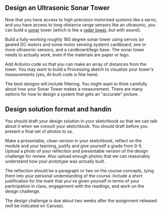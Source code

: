 ## Design an Ultrasonic Sonar Tower
Now that you have access to high-precision motorized systems like a servo, and you have access to long-distance range sensors like an ultrasonic, you can build a [sonar](https://en.wikipedia.org/wiki/Sonar) tower (which is like a [radar tower](https://en.wikipedia.org/wiki/Radar), but with sound).

Build a fully-working roughly 180 degree sonar tower using servos (or geared DC motors and some motor sensing system) cardboard, one or more ultrasonic sensors, and a cardboard/lego base. The sonar tower needs to actually work, even if the materials are paper or lego.

Add Arduino code so that you can make an array of distances from the tower. You may want to build a Processing sketch to visualize your tower's measurements (yes, AI-built code is fine here).

The best designs will include filtering. You might want to think carefully about how your Sonar Tower makes a measurement. There are many options for how to design a system that gets an "accurate" picture.


## Design solution format and handin

You should draft your design solution in your sketchbook so that we can talk about it when we consult your sketchbook. You should draft before you present a final set of photos to us.

Make a presentable, clean version in your sketchbook, reflect on the module and your learning, justify and give yourself a grade from 0-5. Upload a photo of your reflection and presentable version of the design challenge for review. Also upload enough photos that we can reasonably understand how your prototype was actually built.

The reflection should be a paragraph or two on the course concepts, tying them into your personal understanding of the course. Include a short justification for the mark that you've given yourself in terms of your participation in class, engagement with the readings, and work on the design challenge.

The design challenge is due about two weeks after the assignment released (will be indicated on Canvas).